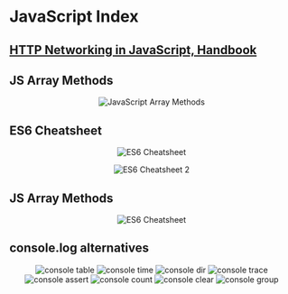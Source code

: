 # JavaScript Index
## [HTTP Networking in JavaScript, Handbook](https://www.freecodecamp.org/news/http-full-course/)

## JS Array Methods
<p align="center">
        <img src="media/JavaScript Array Methods.jpeg" alt="JavaScript Array Methods">
</p>


## ES6 Cheatsheet
<p align="center">
        <img src="media/ES6 Cheatsheet.png" alt="ES6 Cheatsheet">
</p>

<p align="center">
        <img src="media/ES6 Cheatsheet 2.png" alt="ES6 Cheatsheet 2">
</p>

## JS Array Methods
<p align="center">
        <img src="media/JavaScript Array Methods.jpeg" alt="ES6 Cheatsheet">
</p>

## console.log alternatives
<p align="center">
        <img src="media/console log alternatives/1 console table.png" alt="console table">
        <img src="media/console log alternatives/2 console time.png" alt="console time">
        <img src="media/console log alternatives/3 console dir.png" alt="console dir">
        <img src="media/console log alternatives/4 console trace.png" alt="console trace">
        <img src="media/console log alternatives/6 console assert.png" alt="console assert">
        <img src="media/console log alternatives/7 console count.png" alt="console count">
        <img src="media/console log alternatives/8 console clear.png" alt="console clear">
        <img src="media/console log alternatives/1 console group.png" alt="console group">
</p>